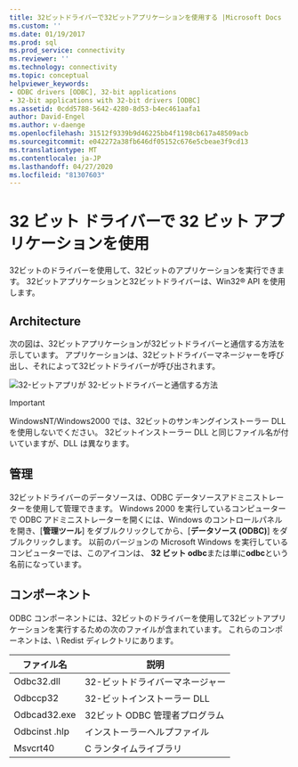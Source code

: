 ```yaml
---
title: 32ビットドライバーで32ビットアプリケーションを使用する |Microsoft Docs
ms.custom: ''
ms.date: 01/19/2017
ms.prod: sql
ms.prod_service: connectivity
ms.reviewer: ''
ms.technology: connectivity
ms.topic: conceptual
helpviewer_keywords:
- ODBC drivers [ODBC], 32-bit applications
- 32-bit applications with 32-bit drivers [ODBC]
ms.assetid: 0cdd5788-5642-4280-8d53-b4ec461aafa1
author: David-Engel
ms.author: v-daenge
ms.openlocfilehash: 31512f9339b9d46225bb4f1198cb617a48509acb
ms.sourcegitcommit: e042272a38fb646df05152c676e5cbeae3f9cd13
ms.translationtype: MT
ms.contentlocale: ja-JP
ms.lasthandoff: 04/27/2020
ms.locfileid: "81307603"
---
```

# <a name="using-32-bit-applications-with-32-bit-drivers"></a>32 ビット ドライバーで 32 ビット アプリケーションを使用
32ビットのドライバーを使用して、32ビットのアプリケーションを実行できます。 32ビットアプリケーションと32ビットドライバーは、Win32® API を使用します。  
  
## <a name="architecture"></a>Architecture  
 次の図は、32ビットアプリケーションが32ビットドライバーと通信する方法を示しています。 アプリケーションは、32ビットドライバーマネージャーを呼び出し、それによって32ビットドライバーが呼び出されます。  
  
 ![32&#45;ビットアプリが 32&#45;ビットドライバーと通信する方法](../../odbc/microsoft/media/sdka6.gif "sdka6")  
  
> [!IMPORTANT]  
>  WindowsNT/Windows2000 では、32ビットのサンキングインストーラー DLL を使用しないでください。 32ビットインストーラー DLL と同じファイル名が付いていますが、DLL は異なります。  
  
## <a name="administration"></a>管理  
 32ビットドライバーのデータソースは、ODBC データソースアドミニストレーターを使用して管理できます。 Windows 2000 を実行しているコンピューターで ODBC アドミニストレーターを開くには、Windows のコントロールパネルを開き、[**管理ツール**] をダブルクリックしてから、[**データソース (ODBC)**] をダブルクリックします。 以前のバージョンの Microsoft Windows を実行しているコンピューターでは、このアイコンは、 **32 ビット odbc**または単に**odbc**という名前になっています。  
  
## <a name="components"></a>コンポーネント  
 ODBC コンポーネントには、32ビットのドライバーを使用して32ビットアプリケーションを実行するための次のファイルが含まれています。 これらのコンポーネントは、\ Redist ディレクトリにあります。  
  
|ファイル名|説明|  
|---------------|-----------------|  
|Odbc32.dll|32-ビットドライバーマネージャー|  
|Odbccp32|32-ビットインストーラー DLL|  
|Odbcad32.exe|32ビット ODBC 管理者プログラム|  
|Odbcinst .hlp|インストーラーヘルプファイル|  
|Msvcrt40|C ランタイムライブラリ|
